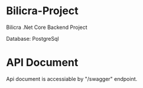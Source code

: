# Bilicra-Project
Bilicra .Net Core Backend Project

Database: PostgreSql

# API Document
Api document is accessiable by "/swagger" endpoint.
